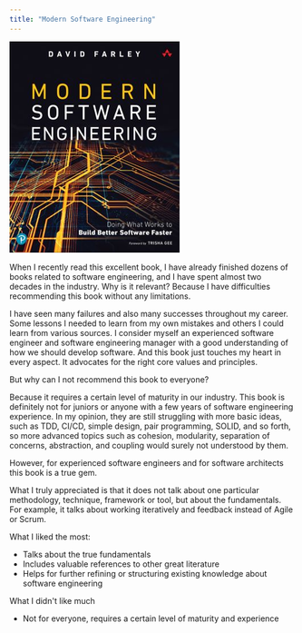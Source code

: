 ```yaml
---
title: "Modern Software Engineering"
---
```


![](/assets/images/modern-software-engineering-300px.jpg)

When I recently read this excellent book, I have already finished dozens of books related to software engineering, and I have spent almost two decades in the industry. Why is it relevant? Because I have difficulties recommending this book without any limitations.

I have seen many failures and also many successes throughout my career. Some lessons I needed to learn from my own mistakes and others I could learn from various sources. I consider myself an experienced software engineer and software engineering manager with a good understanding of how we should develop software. And this book just touches my heart in every aspect. It advocates for the right core values and principles.

But why can I not recommend this book to everyone?

Because it requires a certain level of maturity in our industry. This book is definitely not for juniors or anyone with a few years of software engineering experience. In my opinion, they are still struggling with more basic ideas, such as TDD, CI/CD, simple design, pair programming, SOLID, and so forth, so more advanced topics such as cohesion, modularity, separation of concerns, abstraction, and coupling would surely not understood by them.

However, for experienced software engineers and for software architects this book is a true gem.

What I truly appreciated is that it does not talk about one particular methodology, technique, framework or tool, but about the fundamentals. For example, it talks about working iteratively and feedback instead of Agile or Scrum.

What I liked the most:
- Talks about the true fundamentals
- Includes valuable references to other great literature
- Helps for further refining or structuring existing knowledge about software engineering

What I didn't like much
- Not for everyone, requires a certain level of maturity and experience
